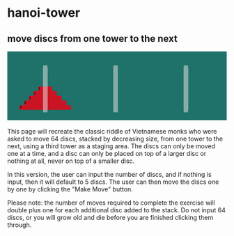 # hanoi-tower
## move discs from one tower to the next
<img src= "hanoitower.png" width='600'/>

This page will recreate the classic riddle of Vietnamese monks who were asked to move 64 discs, stacked by decreasing size, from one tower to the next, using a third tower as a staging area. The discs can only be moved one at a time, and a disc can only be placed on top of a larger disc or nothing at all, never on top of a smaller disc. 

In this version, the user can input the number of discs, and if nothing is input, then it will default to 5 discs. The user can then move the discs one by one by clicking the "Make Move" button. 

Please note: the number of moves required to complete the exercise will double plus one for each additional disc added to the stack. Do not input 64 discs, or you will grow old and die before you are finished clicking them through. 
